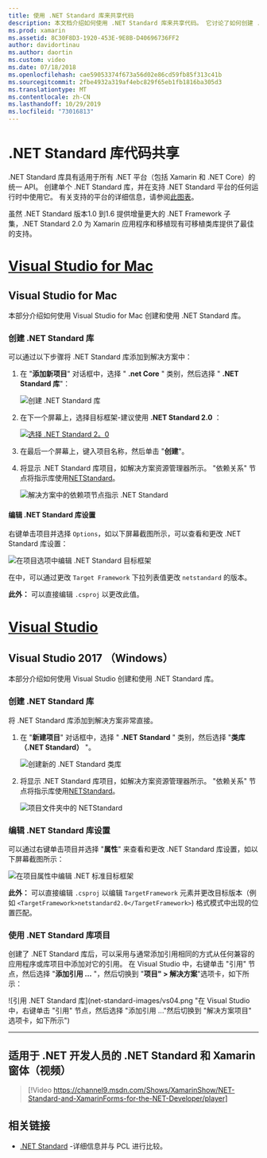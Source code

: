 ```yaml
---
title: 使用 .NET Standard 库来共享代码
description: 本文档介绍如何使用 .NET Standard 库来共享代码。 它讨论了如何创建 .NET Standard 库，编辑其设置，以及在应用程序中使用它。
ms.prod: xamarin
ms.assetid: 8C30F8D3-1920-453E-9E8B-D40696736FF2
author: davidortinau
ms.author: daortin
ms.custom: video
ms.date: 07/18/2018
ms.openlocfilehash: cae59053374f673a56d02e86cd59fb85f313c41b
ms.sourcegitcommit: 2fbe4932a319af4ebc829f65eb1fb1816ba305d3
ms.translationtype: MT
ms.contentlocale: zh-CN
ms.lasthandoff: 10/29/2019
ms.locfileid: "73016813"
---
```

# <a name="net-standard-library-code-sharing"></a>.NET Standard 库代码共享

.NET Standard 库具有适用于所有 .NET 平台（包括 Xamarin 和 .NET Core）的统一 API。 创建单个 .NET Standard 库，并在支持 .NET Standard 平台的任何运行时中使用它。 有关支持的平台的详细信息，请参阅[此图表](https://docs.microsoft.com/dotnet/standard/net-standard#net-implementation-support)。

虽然 .NET Standard 版本1.0 到1.6 提供增量更大的 .NET Framework 子集，.NET Standard 2.0 为 Xamarin 应用程序和移植现有可移植类库提供了最佳的支持。

# <a name="visual-studio-for-mactabmacos"></a>[Visual Studio for Mac](#tab/macos)

## <a name="visual-studio-for-mac"></a>Visual Studio for Mac

本部分介绍如何使用 Visual Studio for Mac 创建和使用 .NET Standard 库。

### <a name="creating-a-net-standard-library"></a>创建 .NET Standard 库

可以通过以下步骤将 .NET Standard 库添加到解决方案中：

1. 在 "**添加新项目**" 对话框中，选择 " **.net Core** " 类别，然后选择 " **.NET Standard 库**"：

    ![创建 .NET Standard 库](net-standard-images/vsm01-m157.png "创建新 .NET Standard 库")

2. 在下一个屏幕上，选择目标框架-建议使用 **.NET Standard 2.0** ：

    [![选择 .NET Standard 2。0](net-standard-images/vsm01a-m157-sml.png)](net-standard-images/vsm01a-m157.png#lightbox)

3. 在最后一个屏幕上，键入项目名称，然后单击 "**创建**"。

4. 将显示 .NET Standard 库项目，如解决方案资源管理器所示。 "依赖关系" 节点将指示库使用[NETStandard](https://www.nuget.org/packages/NETStandard.Library/)。

    ![解决方案中的依赖项节点指示 .NET Standard](net-standard-images/vsm02-m157.png)

#### <a name="editing-net-standard-library-settings"></a>编辑 .NET Standard 库设置

右键单击项目并选择 `Options`，如以下屏幕截图所示，可以查看和更改 .NET Standard 库设置：

![在项目选项中编辑 .NET Standard 目标框架](net-standard-images/vsm03-m157.png "在项目选项中编辑 .NET Standard 目标框架的版本")

在中，可以通过更改 `Target Framework` 下拉列表值更改 `netstandard` 的版本。

**此外：** 可以直接编辑 `.csproj` 以更改此值。

# <a name="visual-studiotabwindows"></a>[Visual Studio](#tab/windows)

## <a name="visual-studio-2017-windows"></a>Visual Studio 2017 （Windows）

本部分介绍如何使用 Visual Studio 创建和使用 .NET Standard 库。

### <a name="creating-a-net-standard-library"></a>创建 .NET Standard 库

将 .NET Standard 库添加到解决方案非常直接。

1. 在 "**新建项目**" 对话框中，选择 " **.NET Standard** " 类别，然后选择 "**类库（.NET Standard）** "。

    ![创建新的 .NET Standard 类库](net-standard-images/vs01-w157.png "创建新 .NET Standard 类库")

2. 将显示 .NET Standard 库项目，如解决方案资源管理器所示。 "依赖关系" 节点将指示库使用[NETStandard](https://www.nuget.org/packages/NETStandard.Library/)。

    ![项目文件夹中的 NETStandard](net-standard-images/vs02-w157.png "解决方案中的 .NET Standard 项目")

### <a name="editing-net-standard-library-settings"></a>编辑 .NET Standard 库设置

可以通过右键单击项目并选择 "**属性**" 来查看和更改 .NET Standard 库设置，如以下屏幕截图所示：

![在项目属性中编辑 .NET 标准目标框架](net-standard-images/vs03-w157.png "以与其他项目相同的方式引用 .NET Standard 库")

**此外：** 可以直接编辑 `.csproj` 以编辑 `TargetFramework` 元素并更改目标版本（例如 `<TargetFramework>netstandard2.0</TargetFramework>`) 格式模式中出现的位置匹配。

### <a name="using-a-net-standard-library-project"></a>使用 .NET Standard 库项目

创建了 .NET Standard 库后，可以采用与通常添加引用相同的方式从任何兼容的应用程序或库项目中添加对它的引用。 在 Visual Studio 中，右键单击 "引用" 节点，然后选择 "**添加引用 ...** "，然后切换到 "**项目" > 解决方案**"选项卡，如下所示：

![引用 .NET Standard 库](net-standard-images/vs04.png "在 Visual Studio 中，右键单击 "引用" 节点，然后选择 "添加引用 ..."然后切换到 "解决方案项目" 选项卡，如下所示")

-----

## <a name="net-standard-and-xamarinforms-for-the-net-developer-video"></a>适用于 .NET 开发人员的 .NET Standard 和 Xamarin 窗体（视频）

> [!Video https://channel9.msdn.com/Shows/XamarinShow/NET-Standard-and-XamarinForms-for-the-NET-Developer/player]

## <a name="related-links"></a>相关链接

* [.NET Standard](https://docs.microsoft.com/dotnet/standard/net-standard) -详细信息并与 PCL 进行比较。
